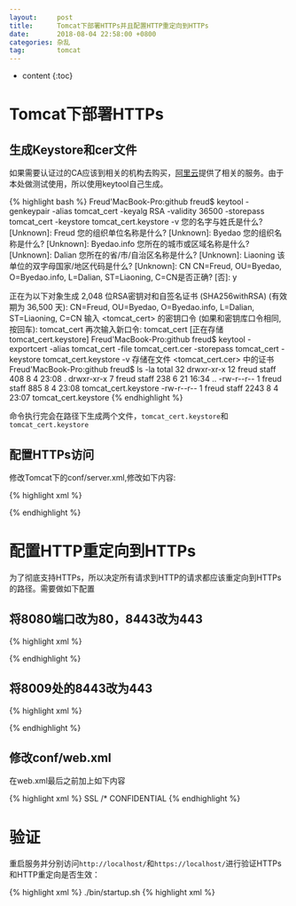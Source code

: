 ```yaml
---
layout: 	post
title:  	Tomcat下部署HTTPs并且配置HTTP重定向到HTTPs
date:   	2018-08-04 22:58:00 +0800
categories: 杂乱
tag: 		tomcat
---
```


* content
{:toc}


Tomcat下部署HTTPs
======================

生成Keystore和cer文件
----------------------

如果需要认证过的CA应该到相关的机构去购买，[阿里云](https://www.aliyun.com/)提供了相关的服务。由于本处做测试使用，所以使用keytool自己生成。

{% highlight bash %}
Freud'MacBook-Pro:github freud$ keytool -genkeypair -alias tomcat_cert -keyalg RSA -validity 36500 -storepass tomcat_cert -keystore tomcat_cert.keystore -v
您的名字与姓氏是什么?
  [Unknown]:  Freud
您的组织单位名称是什么?
  [Unknown]:  Byedao
您的组织名称是什么?
  [Unknown]:  Byedao.info
您所在的城市或区域名称是什么?
  [Unknown]:  Dalian
您所在的省/市/自治区名称是什么?
  [Unknown]:  Liaoning
该单位的双字母国家/地区代码是什么?
  [Unknown]:  CN 
CN=Freud, OU=Byedao, O=Byedao.info, L=Dalian, ST=Liaoning, C=CN是否正确?
  [否]:  y

正在为以下对象生成 2,048 位RSA密钥对和自签名证书 (SHA256withRSA) (有效期为 36,500 天):
	 CN=Freud, OU=Byedao, O=Byedao.info, L=Dalian, ST=Liaoning, C=CN
输入 <tomcat_cert> 的密钥口令
	(如果和密钥库口令相同, 按回车):  tomcat_cert
再次输入新口令: tomcat_cert
[正在存储tomcat_cert.keystore]
Freud'MacBook-Pro:github freud$ keytool -exportcert -alias tomcat_cert -file tomcat_cert.cer -storepass tomcat_cert -keystore tomcat_cert.keystore -v
存储在文件 <tomcat_cert.cer> 中的证书
Freud'MacBook-Pro:github freud$ ls -la
total 32
drwxr-xr-x  12 freud  staff   408  8  4 23:08 .
drwxr-xr-x   7 freud  staff   238  6 21 16:34 ..
-rw-r--r--   1 freud  staff   885  8  4 23:08 tomcat_cert.keystore
-rw-r--r--   1 freud  staff  2243  8  4 23:07 tomcat_cert.keystore
{% endhighlight %}

命令执行完会在路径下生成两个文件，`tomcat_cert.keystore`和`tomcat_cert.keystore`

配置HTTPs访问
----------------------

修改Tomcat下的conf/server.xml,修改如下内容:

{% highlight xml %}
 <!-- 修改前
<Connector port="8443" protocol="org.apache.coyote.http11.Http11Protocol"
   maxThreads="150" SSLEnabled="true" scheme="https" secure="true"
   clientAuth="false" sslProtocol="TLS" />
-->
<!-- 修改前 -->
<Connector port="443" protocol="org.apache.coyote.http11.Http11Protocol"
   maxThreads="150" SSLEnabled="true" scheme="https" secure="true"
   clientAuth="false" sslProtocol="TLS" 
   keystoreFile="some_location\tomcat_cert.keystore"
   keystorePass="tomcat_cert"/>
{% endhighlight %}


配置HTTP重定向到HTTPs
======================

为了彻底支持HTTPs，所以决定所有请求到HTTP的请求都应该重定向到HTTPs的路径。需要做如下配置

将8080端口改为80，8443改为443
----------------------

{% highlight xml %}
<!-- 修改前 -->
<Connector port="8080" protocol="HTTP/1.1"
   connectionTimeout="20000"
   redirectPort="8443" />
<!-- 修改前 -->
<Connector port="80" protocol="HTTP/1.1"
   connectionTimeout="20000"
   redirectPort="443" />
{% endhighlight %}

将8009处的8443改为443
----------------------

{% highlight xml %}
<!-- 修改前 -->
<Connector port="8009" protocol="AJP/1.3" redirectPort="8443" />
<!-- 修改前 -->
<Connector port="8009" protocol="AJP/1.3" redirectPort="443" />
{% endhighlight %}

修改conf/web.xml
----------------------
在web.xml最后</web>之前加上如下内容

{% highlight xml %}
<security-constraint>
  <web-resource-collection >
    <web-resource-name >SSL</web-resource-name>
    <url-pattern>/*</url-pattern>
  </web-resource-collection>
  <user-data-constraint>
    <transport-guarantee>CONFIDENTIAL</transport-guarantee>
  </user-data-constraint>
</security-constraint>
{% endhighlight %}


验证
======================

重启服务并分别访问`http://localhost/`和`https://localhost/`进行验证HTTPs和HTTP重定向是否生效：

{% highlight xml %}
./bin/startup.sh
{% highlight xml %}










